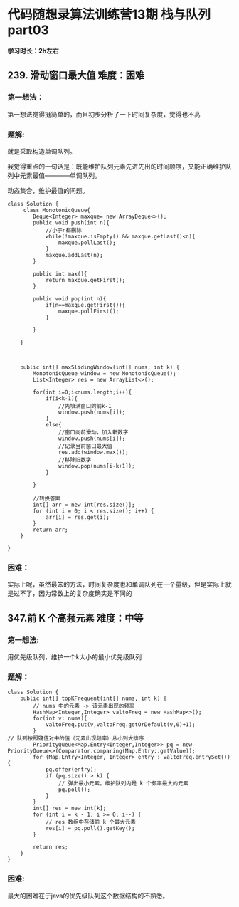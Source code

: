 # 代码随想录算法训练营13期 栈与队列part03


 
 **学习时长：2h左右**
 
##  239. 滑动窗口最大值 难度：困难


### 第一想法：

第一想法觉得挺简单的，而且初步分析了一下时间复杂度，觉得也不高

### 题解:

就是采取构造单调队列。

我觉得重点的一句话是：既能维护队列元素先进先出的时间顺序，又能正确维护队列中元素最值————单调队列。

动态集合，维护最值的问题。

~~~
class Solution {
     class MonotonicQueue{
        Deque<Integer> maxque= new ArrayDeque<>();
        public void push(int n){
            //小于n都删除
            while(!maxque.isEmpty() && maxque.getLast()<n){
                maxque.pollLast();
            }
            maxque.addLast(n);
        }

        public int max(){
            return maxque.getFirst();
        }

        public void pop(int n){
            if(n==maxque.getFirst()){
                maxque.pollFirst();
            }

        }

    }



    public int[] maxSlidingWindow(int[] nums, int k) {
        MonotonicQueue window = new MonotonicQueue();
        List<Integer> res = new ArrayList<>();

        for(int i=0;i<nums.length;i++){
            if(i<k-1){
                //先填满窗口的前k-1
                window.push(nums[i]);
            }
            else{
                //窗口向前滑动，加入新数字
                window.push(nums[i]);
                //记录当前窗口最大值
                res.add(window.max());
                //移除旧数字
                window.pop(nums[i-k+1]);
            }

        }

        //转换答案
        int[] arr = new int[res.size()];
        for (int i = 0; i < res.size(); i++) {
            arr[i] = res.get(i);
        }
        return arr;
    }

}

~~~

### 困难：

实际上呢，虽然最笨的方法，时间复杂度也和单调队列在一个量级，但是实际上就是过不了，因为常数上的复杂度确实是不同的



##   347.前 K 个高频元素  难度：中等


### 第一想法:

用优先级队列，维护一个k大小的最小优先级队列

### 题解：

~~~
class Solution {
    public int[] topKFrequent(int[] nums, int k) {
        // nums 中的元素 -> 该元素出现的频率
        HashMap<Integer,Integer> valtoFreq = new HashMap<>();
        for(int v: nums){
            valtoFreq.put(v,valtoFreq.getOrDefault(v,0)+1);
        }
// 队列按照键值对中的值（元素出现频率）从小到大排序
        PriorityQueue<Map.Entry<Integer,Integer>> pq = new PriorityQueue<>(Comparator.comparing(Map.Entry::getValue));
        for (Map.Entry<Integer, Integer> entry : valtoFreq.entrySet()) {
            pq.offer(entry);
            if (pq.size() > k) {
                // 弹出最小元素，维护队列内是 k 个频率最大的元素
                pq.poll();
            }
        }
        int[] res = new int[k];
        for (int i = k - 1; i >= 0; i--) {
            // res 数组中存储前 k 个最大元素
            res[i] = pq.poll().getKey();
        }

        return res;
    }
}

~~~

### 困难:

最大的困难在于java的优先级队列这个数据结构的不熟悉。
